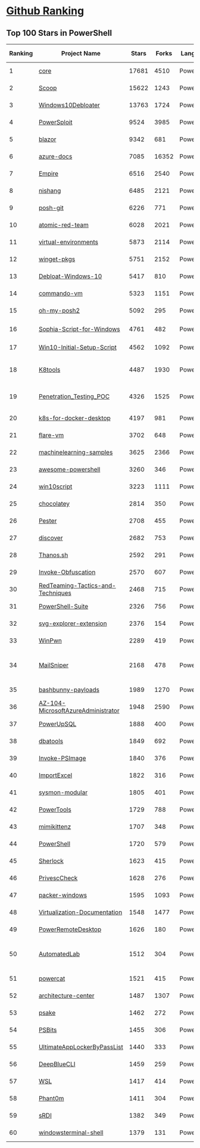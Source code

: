 [Github Ranking](../README.md)
==========

## Top 100 Stars in PowerShell

| Ranking | Project Name | Stars | Forks | Language | Open Issues | Description | Last Commit |
| ------- | ------------ | ----- | ----- | -------- | ----------- | ----------- | ----------- |
| 1 | [core](https://github.com/dotnet/core) | 17681 | 4510 | PowerShell | 373 | Home repository for .NET Core | 2022-05-29T00:50:56Z |
| 2 | [Scoop](https://github.com/ScoopInstaller/Scoop) | 15622 | 1243 | PowerShell | 157 | A command-line installer for Windows. | 2022-05-29T03:00:22Z |
| 3 | [Windows10Debloater](https://github.com/Sycnex/Windows10Debloater) | 13763 | 1724 | PowerShell | 244 | Script to remove Windows 10 bloatware. | 2022-04-12T15:33:13Z |
| 4 | [PowerSploit](https://github.com/PowerShellMafia/PowerSploit) | 9524 | 3985 | PowerShell | 67 | PowerSploit - A PowerShell Post-Exploitation Framework | 2020-08-17T23:19:49Z |
| 5 | [blazor](https://github.com/dotnet/blazor) | 9342 | 681 | PowerShell | 0 | Blazor moved to https://github.com/dotnet/aspnetcore | 2021-02-23T15:13:56Z |
| 6 | [azure-docs](https://github.com/MicrosoftDocs/azure-docs) | 7085 | 16352 | PowerShell | 4444 | Open source documentation of Microsoft Azure | 2022-05-29T02:29:45Z |
| 7 | [Empire](https://github.com/EmpireProject/Empire) | 6516 | 2540 | PowerShell | 64 | Empire is a PowerShell and Python post-exploitation agent. | 2020-01-19T22:50:59Z |
| 8 | [nishang](https://github.com/samratashok/nishang) | 6485 | 2121 | PowerShell | 14 | Nishang - Offensive PowerShell for red team, penetration testing and offensive security.  | 2022-03-26T16:47:44Z |
| 9 | [posh-git](https://github.com/dahlbyk/posh-git) | 6226 | 771 | PowerShell | 48 | A PowerShell environment for Git | 2022-05-23T13:59:57Z |
| 10 | [atomic-red-team](https://github.com/redcanaryco/atomic-red-team) | 6028 | 2021 | PowerShell | 8 | Small and highly portable detection tests based on MITRE's ATT&CK. | 2022-05-25T04:21:59Z |
| 11 | [virtual-environments](https://github.com/actions/virtual-environments) | 5873 | 2114 | PowerShell | 36 | GitHub Actions virtual environments | 2022-05-28T08:06:41Z |
| 12 | [winget-pkgs](https://github.com/microsoft/winget-pkgs) | 5751 | 2152 | PowerShell | 309 | The Microsoft community Windows Package Manager manifest repository | 2022-05-29T02:39:35Z |
| 13 | [Debloat-Windows-10](https://github.com/W4RH4WK/Debloat-Windows-10) | 5417 | 810 | PowerShell | 26 | A Collection of Scripts Which Disable / Remove Windows 10 Features and Apps | 2022-05-20T13:34:08Z |
| 14 | [commando-vm](https://github.com/mandiant/commando-vm) | 5323 | 1151 | PowerShell | 29 | Complete Mandiant Offensive VM (Commando VM), a fully customizable Windows-based pentesting virtual machine distribution. commandovm@fireeye.com | 2021-07-24T14:30:39Z |
| 15 | [oh-my-posh2](https://github.com/JanDeDobbeleer/oh-my-posh2) | 5092 | 295 | PowerShell | 0 | A prompt theming engine for Powershell | 2021-02-16T07:48:59Z |
| 16 | [Sophia-Script-for-Windows](https://github.com/farag2/Sophia-Script-for-Windows) | 4761 | 482 | PowerShell | 2 | :zap: The most powerful PowerShell module on GitHub for Windows 10 & Windows 11 fine-tuning and tweaking | 2022-05-28T13:04:33Z |
| 17 | [Win10-Initial-Setup-Script](https://github.com/Disassembler0/Win10-Initial-Setup-Script) | 4562 | 1092 | PowerShell | 30 | PowerShell script for automation of routine tasks done after fresh installations of Windows 10 / Server 2016 / Server 2019 | 2021-05-28T08:15:14Z |
| 18 | [K8tools](https://github.com/k8gege/K8tools) | 4487 | 1930 | PowerShell | 17 | K8工具合集(内网渗透/提权工具/远程溢出/漏洞利用/扫描工具/密码破解/免杀工具/Exploit/APT/0day/Shellcode/Payload/priviledge/BypassUAC/OverFlow/WebShell/PenTest) Web GetShell Exploit(Struts2/Zimbra/Weblogic/Tomcat/Apache/Jboss/DotNetNuke/zabbix) | 2022-04-06T09:54:00Z |
| 19 | [Penetration_Testing_POC](https://github.com/Mr-xn/Penetration_Testing_POC) | 4326 | 1525 | PowerShell | 1 | 渗透测试有关的POC、EXP、脚本、提权、小工具等---About penetration-testing python-script poc getshell csrf xss cms php-getshell domainmod-xss csrf-webshell cobub-razor cve rce sql sql-poc poc-exp bypass oa-getshell cve-cms | 2022-05-13T14:00:17Z |
| 20 | [k8s-for-docker-desktop](https://github.com/AliyunContainerService/k8s-for-docker-desktop) | 4197 | 981 | PowerShell | 37 | 为Docker Desktop for Mac/Windows开启Kubernetes和Istio。 | 2022-05-17T13:37:00Z |
| 21 | [flare-vm](https://github.com/mandiant/flare-vm) | 3702 | 648 | PowerShell | 117 | None | 2022-01-21T19:05:20Z |
| 22 | [machinelearning-samples](https://github.com/dotnet/machinelearning-samples) | 3625 | 2366 | PowerShell | 116 | Samples for ML.NET, an open source and cross-platform machine learning framework for .NET. | 2022-05-22T06:01:53Z |
| 23 | [awesome-powershell](https://github.com/janikvonrotz/awesome-powershell) | 3260 | 346 | PowerShell | 1 | A curated list of delightful PowerShell modules and resources | 2022-05-28T22:28:10Z |
| 24 | [win10script](https://github.com/ChrisTitusTech/win10script) | 3223 | 1111 | PowerShell | 99 | This is the Ultimate Windows 10 Script from a creation from multiple debloat scripts and gists from github.  | 2022-05-17T20:40:09Z |
| 25 | [chocolatey](https://github.com/chocolatey-archive/chocolatey) | 2814 | 350 | PowerShell | 138 | [DEPRECATED - https://github.com/chocolatey/choco] Chocolatey NuGet - Like apt-get, but for windows. | 2017-03-03T15:02:50Z |
| 26 | [Pester](https://github.com/pester/Pester) | 2708 | 455 | PowerShell | 167 | Pester is the ubiquitous test and mock framework for PowerShell. | 2022-05-28T08:25:36Z |
| 27 | [discover](https://github.com/leebaird/discover) | 2682 | 753 | PowerShell | 1 | Custom bash scripts used to automate various penetration testing tasks including recon, scanning, parsing, and creating malicious payloads and listeners with Metasploit. | 2022-05-26T22:02:57Z |
| 28 | [Thanos.sh](https://github.com/hotvulcan/Thanos.sh) | 2592 | 291 | PowerShell | 45 | if you are Thanos(root), this command could delete half your files randomly | 2022-01-10T09:34:16Z |
| 29 | [Invoke-Obfuscation](https://github.com/danielbohannon/Invoke-Obfuscation) | 2570 | 607 | PowerShell | 6 | PowerShell Obfuscator | 2020-02-26T21:50:54Z |
| 30 | [RedTeaming-Tactics-and-Techniques](https://github.com/mantvydasb/RedTeaming-Tactics-and-Techniques) | 2468 | 715 | PowerShell | 3 | Red Teaming Tactics and Techniques | 2022-05-21T09:43:25Z |
| 31 | [PowerShell-Suite](https://github.com/FuzzySecurity/PowerShell-Suite) | 2326 | 756 | PowerShell | 6 | My musings with PowerShell | 2021-11-19T12:18:24Z |
| 32 | [svg-explorer-extension](https://github.com/tibold/svg-explorer-extension) | 2376 | 154 | PowerShell | 40 | Extension module for Windows Explorer to render SVG thumbnails, so that you can have an overview of your SVG files | 2020-06-01T14:47:56Z |
| 33 | [WinPwn](https://github.com/S3cur3Th1sSh1t/WinPwn) | 2289 | 419 | PowerShell | 1 | Automation for internal Windows Penetrationtest / AD-Security | 2022-05-26T15:22:49Z |
| 34 | [MailSniper](https://github.com/dafthack/MailSniper) | 2168 | 478 | PowerShell | 18 | MailSniper is a penetration testing tool for searching through email in a Microsoft Exchange environment for specific terms (passwords, insider intel, network architecture information, etc.). It can be used as a non-administrative user to search their own email, or by an administrator to search the mailboxes of every user in a domain. | 2022-01-28T15:26:02Z |
| 35 | [bashbunny-payloads](https://github.com/hak5/bashbunny-payloads) | 1989 | 1270 | PowerShell | 15 | The Official Bash Bunny Payload Repository | 2022-05-25T20:44:37Z |
| 36 | [AZ-104-MicrosoftAzureAdministrator](https://github.com/MicrosoftLearning/AZ-104-MicrosoftAzureAdministrator) | 1948 | 2590 | PowerShell | 1 | AZ-104 Microsoft Azure Administrator | 2022-05-18T10:06:34Z |
| 37 | [PowerUpSQL](https://github.com/NetSPI/PowerUpSQL) | 1888 | 400 | PowerShell | 18 | PowerUpSQL: A PowerShell Toolkit for Attacking SQL Server | 2022-03-17T17:02:28Z |
| 38 | [dbatools](https://github.com/dataplat/dbatools) | 1849 | 692 | PowerShell | 157 | 🚀 SQL Server automation and instance migrations have never been safer, faster or freer | 2022-05-28T16:20:53Z |
| 39 | [Invoke-PSImage](https://github.com/peewpw/Invoke-PSImage) | 1840 | 376 | PowerShell | 3 | Encodes a PowerShell script in the pixels of a PNG file and generates a oneliner to execute | 2019-09-23T15:17:03Z |
| 40 | [ImportExcel](https://github.com/dfinke/ImportExcel) | 1822 | 316 | PowerShell | 17 | PowerShell module to import/export Excel spreadsheets, without Excel | 2022-05-28T10:32:06Z |
| 41 | [sysmon-modular](https://github.com/olafhartong/sysmon-modular) | 1805 | 401 | PowerShell | 10 | A repository of sysmon configuration modules | 2022-05-20T17:00:25Z |
| 42 | [PowerTools](https://github.com/PowerShellEmpire/PowerTools) | 1729 | 788 | PowerShell | 4 | PowerTools is a collection of PowerShell projects with a focus on offensive operations. | 2021-12-28T21:00:42Z |
| 43 | [mimikittenz](https://github.com/orlyjamie/mimikittenz) | 1707 | 348 | PowerShell | 7 | A post-exploitation powershell tool for extracting juicy info from memory. | 2020-10-16T01:20:30Z |
| 44 | [PowerShell](https://github.com/lazywinadmin/PowerShell) | 1720 | 579 | PowerShell | 9 | PowerShell functions and scripts (Azure, Active Directory, SCCM, SCSM, Exchange, O365, ...) | 2021-10-01T22:30:05Z |
| 45 | [Sherlock](https://github.com/rasta-mouse/Sherlock) | 1623 | 415 | PowerShell | 2 | PowerShell script to quickly find missing software patches for local privilege escalation vulnerabilities. | 2018-10-10T09:10:45Z |
| 46 | [PrivescCheck](https://github.com/itm4n/PrivescCheck) | 1628 | 276 | PowerShell | 1 | Privilege Escalation Enumeration Script for Windows | 2022-04-07T15:10:25Z |
| 47 | [packer-windows](https://github.com/joefitzgerald/packer-windows) | 1595 | 1093 | PowerShell | 35 | Windows Packer Templates | 2019-08-05T14:35:46Z |
| 48 | [Virtualization-Documentation](https://github.com/MicrosoftDocs/Virtualization-Documentation) | 1548 | 1477 | PowerShell | 516 | Place to store our documentation, code samples, etc for public consumption. | 2022-05-24T14:57:00Z |
| 49 | [PowerRemoteDesktop](https://github.com/DarkCoderSc/PowerRemoteDesktop) | 1626 | 180 | PowerShell | 5 | Remote Desktop entirely coded in PowerShell. | 2022-04-27T08:46:01Z |
| 50 | [AutomatedLab](https://github.com/AutomatedLab/AutomatedLab) | 1512 | 304 | PowerShell | 19 | AutomatedLab is a provisioning solution and framework that lets you deploy complex labs on HyperV and Azure with simple PowerShell scripts. It supports all Windows operating systems from 2008 R2 to 2019, some Linux distributions and various products like AD, Exchange, PKI, IIS, etc. | 2022-05-25T14:07:45Z |
| 51 | [powercat](https://github.com/besimorhino/powercat) | 1521 | 415 | PowerShell | 7 | netshell features all in version 2 powershell | 2022-02-05T18:53:49Z |
| 52 | [architecture-center](https://github.com/MicrosoftDocs/architecture-center) | 1487 | 1307 | PowerShell | 397 | Open Source documentation for the Azure Architecture Center on Microsoft Docs | 2022-05-27T19:39:57Z |
| 53 | [psake](https://github.com/psake/psake) | 1462 | 272 | PowerShell | 25 | A build automation tool written in PowerShell | 2022-04-14T05:28:03Z |
| 54 | [PSBits](https://github.com/gtworek/PSBits) | 1455 | 306 | PowerShell | 0 | Simple (relatively) things allowing you to dig a bit deeper than usual. | 2022-05-23T20:05:55Z |
| 55 | [UltimateAppLockerByPassList](https://github.com/api0cradle/UltimateAppLockerByPassList) | 1440 | 333 | PowerShell | 4 | The goal of this repository is to document the most common techniques to bypass AppLocker.  | 2021-02-18T17:03:12Z |
| 56 | [DeepBlueCLI](https://github.com/sans-blue-team/DeepBlueCLI) | 1459 | 259 | PowerShell | 4 | None | 2022-02-13T15:47:58Z |
| 57 | [WSL](https://github.com/MicrosoftDocs/WSL) | 1417 | 414 | PowerShell | 55 | Source code behind the Windows Subsystem for Linux documentation. | 2022-05-26T20:45:17Z |
| 58 | [Phant0m](https://github.com/hlldz/Phant0m) | 1411 | 304 | PowerShell | 1 | Windows Event Log Killer | 2021-06-20T19:16:02Z |
| 59 | [sRDI](https://github.com/monoxgas/sRDI) | 1382 | 349 | PowerShell | 7 | Shellcode implementation of Reflective DLL Injection. Convert DLLs to position independent shellcode | 2022-05-10T15:54:08Z |
| 60 | [windowsterminal-shell](https://github.com/lextm/windowsterminal-shell) | 1379 | 131 | PowerShell | 13 | Install/uninstall scripts for Windows Terminal context menu items | 2021-09-24T13:01:11Z |

